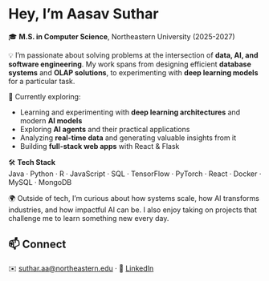 # Hey, I’m Aasav Suthar  

🎓 **M.S. in Computer Science**, Northeastern University (2025-2027)  

💡 I’m passionate about solving problems at the intersection of **data, AI, and software engineering**. My work spans from designing efficient **database systems** and **OLAP solutions**, to experimenting with **deep learning models** for a particular task.

🚀 Currently exploring:  
- Learning and experimenting with **deep learning architectures** and modern **AI models**  
- Exploring **AI agents** and their practical applications  
- Analyzing **real-time data** and generating valuable insights from it  
- Building **full-stack web apps** with React & Flask 

🛠️ **Tech Stack**  
Java · Python · R · JavaScript · SQL · TensorFlow · PyTorch · React · Docker · MySQL · MongoDB  

🌍 Outside of tech, I’m curious about how systems scale, how AI transforms industries, and how impactful AI can be. I also enjoy taking on projects that challenge me to learn something new every day.

## 📫 Connect  
✉️ suthar.aa@northeastern.edu · 🔗 [LinkedIn](https://linkedin.com/in/aasavsuthar)  

